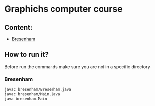 # Graphichs computer course
## Content:
* [Bresenham](#Bresenham)

## How to run it?
Before run the commands make sure you are not in a specific directory
### Bresenham
```bash
javac bresenham/Bresenham.java
javac bresenham/Main.java 
java bresenham.Main
```